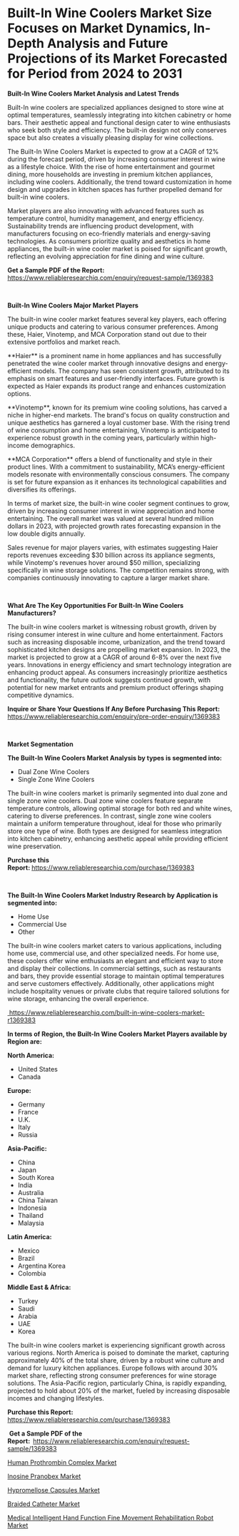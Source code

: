 <p><h1>Built-In Wine Coolers Market Size Focuses on Market Dynamics, In-Depth Analysis and Future Projections of its Market Forecasted for Period from 2024 to 2031</h1></p><p><strong>Built-In Wine Coolers Market Analysis and Latest Trends</strong></p>
<p><p>Built-In wine coolers are specialized appliances designed to store wine at optimal temperatures, seamlessly integrating into kitchen cabinetry or home bars. Their aesthetic appeal and functional design cater to wine enthusiasts who seek both style and efficiency. The built-in design not only conserves space but also creates a visually pleasing display for wine collections.</p><p>The Built-In Wine Coolers Market is expected to grow at a CAGR of 12% during the forecast period, driven by increasing consumer interest in wine as a lifestyle choice. With the rise of home entertainment and gourmet dining, more households are investing in premium kitchen appliances, including wine coolers. Additionally, the trend toward customization in home design and upgrades in kitchen spaces has further propelled demand for built-in wine coolers.</p><p>Market players are also innovating with advanced features such as temperature control, humidity management, and energy efficiency. Sustainability trends are influencing product development, with manufacturers focusing on eco-friendly materials and energy-saving technologies. As consumers prioritize quality and aesthetics in home appliances, the built-in wine cooler market is poised for significant growth, reflecting an evolving appreciation for fine dining and wine culture.</p></p>
<p><strong>Get a Sample PDF of the Report:&nbsp;</strong> <a href="https://www.reliableresearchiq.com/enquiry/request-sample/1369383?utm_campaign=1119&utm_medium=2&utm_source=Github&utm_content=ia&utm_term=06122024&utm_id=built-in-wine-coolers">https://www.reliableresearchiq.com/enquiry/request-sample/1369383</a></p>
<p>&nbsp;</p>
<p><strong>Built-In Wine Coolers Major Market Players</strong></p>
<p><p>The built-in wine cooler market features several key players, each offering unique products and catering to various consumer preferences. Among these, Haier, Vinotemp, and MCA Corporation stand out due to their extensive portfolios and market reach.</p><p>**Haier** is a prominent name in home appliances and has successfully penetrated the wine cooler market through innovative designs and energy-efficient models. The company has seen consistent growth, attributed to its emphasis on smart features and user-friendly interfaces. Future growth is expected as Haier expands its product range and enhances customization options.</p><p>**Vinotemp**, known for its premium wine cooling solutions, has carved a niche in higher-end markets. The brand's focus on quality construction and unique aesthetics has garnered a loyal customer base. With the rising trend of wine consumption and home entertaining, Vinotemp is anticipated to experience robust growth in the coming years, particularly within high-income demographics.</p><p>**MCA Corporation** offers a blend of functionality and style in their product lines. With a commitment to sustainability, MCA’s energy-efficient models resonate with environmentally conscious consumers. The company is set for future expansion as it enhances its technological capabilities and diversifies its offerings.</p><p>In terms of market size, the built-in wine cooler segment continues to grow, driven by increasing consumer interest in wine appreciation and home entertaining. The overall market was valued at several hundred million dollars in 2023, with projected growth rates forecasting expansion in the low double digits annually.</p><p>Sales revenue for major players varies, with estimates suggesting Haier reports revenues exceeding $30 billion across its appliance segments, while Vinotemp's revenues hover around $50 million, specializing specifically in wine storage solutions. The competition remains strong, with companies continuously innovating to capture a larger market share.</p></p>
<p>&nbsp;</p>
<p><strong>What Are The Key Opportunities For Built-In Wine Coolers Manufacturers?</strong></p>
<p><p>The built-in wine coolers market is witnessing robust growth, driven by rising consumer interest in wine culture and home entertainment. Factors such as increasing disposable income, urbanization, and the trend toward sophisticated kitchen designs are propelling market expansion. In 2023, the market is projected to grow at a CAGR of around 6-8% over the next five years. Innovations in energy efficiency and smart technology integration are enhancing product appeal. As consumers increasingly prioritize aesthetics and functionality, the future outlook suggests continued growth, with potential for new market entrants and premium product offerings shaping competitive dynamics.</p></p>
<p><strong>Inquire or Share Your Questions If Any Before Purchasing This Report:</strong> <a href="https://www.reliableresearchiq.com/enquiry/pre-order-enquiry/1369383?utm_campaign=1119&utm_medium=2&utm_source=Github&utm_content=ia&utm_term=06122024&utm_id=built-in-wine-coolers">https://www.reliableresearchiq.com/enquiry/pre-order-enquiry/1369383</a></p>
<p>&nbsp;</p>
<p><strong>Market Segmentation</strong></p>
<p><strong>The Built-In Wine Coolers Market Analysis by types is segmented into:</strong></p>
<p><ul><li>Dual Zone Wine Coolers</li><li>Single Zone Wine Coolers</li></ul></p>
<p><p>The built-in wine coolers market is primarily segmented into dual zone and single zone wine coolers. Dual zone wine coolers feature separate temperature controls, allowing optimal storage for both red and white wines, catering to diverse preferences. In contrast, single zone wine coolers maintain a uniform temperature throughout, ideal for those who primarily store one type of wine. Both types are designed for seamless integration into kitchen cabinetry, enhancing aesthetic appeal while providing efficient wine preservation.</p></p>
<p><strong>Purchase this Report:&nbsp;</strong><a href="https://www.reliableresearchiq.com/purchase/1369383?utm_campaign=1119&utm_medium=2&utm_source=Github&utm_content=ia&utm_term=06122024&utm_id=built-in-wine-coolers">https://www.reliableresearchiq.com/purchase/1369383</a></p>
<p>&nbsp;</p>
<p><strong>The Built-In Wine Coolers Market Industry Research by Application is segmented into:</strong></p>
<p><ul><li>Home Use</li><li>Commercial Use</li><li>Other</li></ul></p>
<p><p>The built-in wine coolers market caters to various applications, including home use, commercial use, and other specialized needs. For home use, these coolers offer wine enthusiasts an elegant and efficient way to store and display their collections. In commercial settings, such as restaurants and bars, they provide essential storage to maintain optimal temperatures and serve customers effectively. Additionally, other applications might include hospitality venues or private clubs that require tailored solutions for wine storage, enhancing the overall experience.</p></p>
<p><a href="https://www.reliableresearchiq.com/built-in-wine-coolers-market-r1369383?utm_campaign=1119&utm_medium=2&utm_source=Github&utm_content=ia&utm_term=06122024&utm_id=built-in-wine-coolers">&nbsp;https://www.reliableresearchiq.com/built-in-wine-coolers-market-r1369383</a></p>
<p><strong>In terms of Region, the Built-In Wine Coolers Market Players available by Region are:</strong></p>
<p>
    <p> <strong> North America: </strong>
        <ul>
            <li>United States</li>
            <li>Canada</li>
        </ul>
        </p> 
    <p> <strong> Europe: </strong>
        <ul>
            <li>Germany</li>
            <li>France</li>
            <li>U.K.</li>
            <li>Italy</li>
            <li>Russia</li>
        </ul>
        </p> 
    <p> <strong> Asia-Pacific: </strong>
        <ul>
            <li>China</li>
            <li>Japan</li>
            <li>South Korea</li>
            <li>India</li>
            <li>Australia</li>
            <li>China Taiwan</li>
            <li>Indonesia</li>
            <li>Thailand</li>
            <li>Malaysia</li>
        </ul>
        </p> 
    <p> <strong> Latin America: </strong>
        <ul>
            <li>Mexico</li>
            <li>Brazil</li>
            <li>Argentina Korea</li>
            <li>Colombia</li>
        </ul>
        </p> 
    <p> <strong> Middle East & Africa: </strong>
        <ul>
            <li>Turkey</li>
            <li>Saudi</li>
            <li>Arabia</li>
            <li>UAE</li>
            <li>Korea</li>
        </ul>
    </p>
    </p>
<p><p>The built-in wine coolers market is experiencing significant growth across various regions. North America is poised to dominate the market, capturing approximately 40% of the total share, driven by a robust wine culture and demand for luxury kitchen appliances. Europe follows with around 30% market share, reflecting strong consumer preferences for wine storage solutions. The Asia-Pacific region, particularly China, is rapidly expanding, projected to hold about 20% of the market, fueled by increasing disposable incomes and changing lifestyles.</p></p>
<p><strong>Purchase this Report: </strong><a href="https://www.reliableresearchiq.com/purchase/1369383?utm_campaign=1119&utm_medium=2&utm_source=Github&utm_content=ia&utm_term=06122024&utm_id=built-in-wine-coolers">https://www.reliableresearchiq.com/purchase/1369383</a></p>
<p>&nbsp;<strong>Get a Sample PDF of the Report:&nbsp;&nbsp;</strong><a href="https://www.reliableresearchiq.com/enquiry/request-sample/1369383?utm_campaign=1119&utm_medium=2&utm_source=Github&utm_content=ia&utm_term=06122024&utm_id=built-in-wine-coolers">https://www.reliableresearchiq.com/enquiry/request-sample/1369383</a></p>
<p><strong></strong></p>
<p><p><a href="https://www.linkedin.com/pulse/anticipated-cagr-84-human-prothrombin-complex-market-analysis-o4gle?utm_campaign=1119&utm_medium=2&utm_source=Github&utm_content=ia&utm_term=06122024&utm_id=built-in-wine-coolers">Human Prothrombin Complex Market</a></p><p><a href="https://www.linkedin.com/pulse/inosine-pranobex-market-global-share-ranking-overall-nbcbe?utm_campaign=1119&utm_medium=2&utm_source=Github&utm_content=ia&utm_term=06122024&utm_id=built-in-wine-coolers">Inosine Pranobex Market</a></p><p><a href="https://www.linkedin.com/pulse/the-sympatico-insight-9odme?utm_campaign=1119&utm_medium=2&utm_source=Github&utm_content=ia&utm_term=06122024&utm_id=built-in-wine-coolers">Hypromellose Capsules Market</a></p><p><a href="https://issuu.com/reportprime-2/docs/braided-catheter-market-size-2030.pptx?utm_campaign=1119&utm_medium=2&utm_source=Github&utm_content=ia&utm_term=06122024&utm_id=built-in-wine-coolers">Braided Catheter Market</a></p><p><a href="https://issuu.com/reportprime-2/docs/medical-intelligent-hand-function-fine-movement-re?utm_campaign=1119&utm_medium=2&utm_source=Github&utm_content=ia&utm_term=06122024&utm_id=built-in-wine-coolers">Medical Intelligent Hand Function Fine Movement Rehabilitation Robot Market</a></p></p>